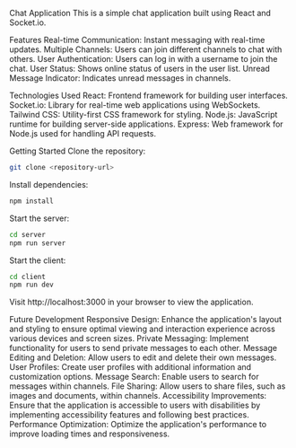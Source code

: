 Chat Application
This is a simple chat application built using React and Socket.io.

Features
Real-time Communication: Instant messaging with real-time updates.
Multiple Channels: Users can join different channels to chat with others.
User Authentication: Users can log in with a username to join the chat.
User Status: Shows online status of users in the user list.
Unread Message Indicator: Indicates unread messages in channels.


Technologies Used
React: Frontend framework for building user interfaces.
Socket.io: Library for real-time web applications using WebSockets.
Tailwind CSS: Utility-first CSS framework for styling.
Node.js: JavaScript runtime for building server-side applications.
Express: Web framework for Node.js used for handling API requests.


Getting Started
Clone the repository:

```bash
git clone <repository-url>
```
Install dependencies:


```bash 
npm install
```

Start the server:

```bash 
cd server
npm run server
```
Start the client:

```bash 
cd client
npm run dev
```

Visit http://localhost:3000 in your browser to view the application.


Future Development
Responsive Design: Enhance the application's layout and styling to ensure optimal viewing and interaction experience across various devices and screen sizes.
Private Messaging: Implement functionality for users to send private messages to each other.
Message Editing and Deletion: Allow users to edit and delete their own messages.
User Profiles: Create user profiles with additional information and customization options.
Message Search: Enable users to search for messages within channels.
File Sharing: Allow users to share files, such as images and documents, within channels.
Accessibility Improvements: Ensure that the application is accessible to users with disabilities by implementing accessibility features and following best practices.
Performance Optimization: Optimize the application's performance to improve loading times and responsiveness.